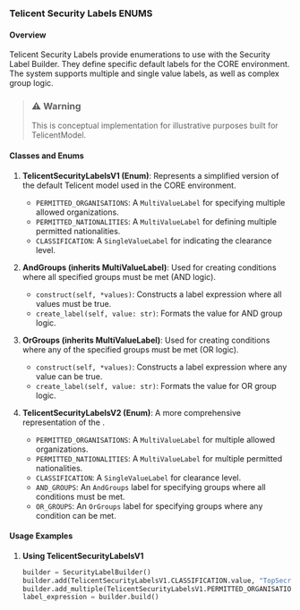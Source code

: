 ### Telicent Security Labels ENUMS

#### Overview

Telicent Security Labels provide enumerations to use with the Security Label Builder. They define specific default labels for the 
CORE environment. The system supports multiple and single value labels, 
as well as complex group logic.

> ### ⚠️ Warning
> This is conceptual implementation for illustrative purposes built for TelicentModel.

#### Classes and Enums

1. **TelicentSecurityLabelsV1 (Enum)**: Represents a simplified version of the default Telicent model used in the CORE environment.
   - `PERMITTED_ORGANISATIONS`: A `MultiValueLabel` for specifying multiple allowed organizations.
   - `PERMITTED_NATIONALITIES`: A `MultiValueLabel` for defining multiple permitted nationalities.
   - `CLASSIFICATION`: A `SingleValueLabel` for indicating the clearance level.

2. **AndGroups (inherits MultiValueLabel)**: Used for creating conditions where all specified groups must be met (AND logic).
   - `construct(self, *values)`: Constructs a label expression where all values must be true.
   - `create_label(self, value: str)`: Formats the value for AND group logic.

3. **OrGroups (inherits MultiValueLabel)**: Used for creating conditions where any of the specified groups must be met (OR logic).
   - `construct(self, *values)`: Constructs a label expression where any value can be true.
   - `create_label(self, value: str)`: Formats the value for OR group logic.

4. **TelicentSecurityLabelsV2 (Enum)**: A more comprehensive representation of the .
   - `PERMITTED_ORGANISATIONS`: A `MultiValueLabel` for multiple allowed organizations.
   - `PERMITTED_NATIONALITIES`: A `MultiValueLabel` for multiple permitted nationalities.
   - `CLASSIFICATION`: A `SingleValueLabel` for clearance level.
   - `AND_GROUPS`: An `AndGroups` label for specifying groups where all conditions must be met.
   - `OR_GROUPS`: An `OrGroups` label for specifying groups where any condition can be met.

#### Usage Examples

1. **Using TelicentSecurityLabelsV1**
   ```python
   builder = SecurityLabelBuilder()
   builder.add(TelicentSecurityLabelsV1.CLASSIFICATION.value, "TopSecret")
   builder.add_multiple(TelicentSecurityLabelsV1.PERMITTED_ORGANISATIONS.value, "Org1", "Org2")
   label_expression = builder.build()
   ```
